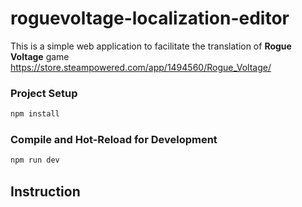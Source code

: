 # roguevoltage-localization-editor

This is a simple web application to facilitate the translation of **Rogue Voltage** game https://store.steampowered.com/app/1494560/Rogue_Voltage/

### Project Setup

```sh
npm install
```

### Compile and Hot-Reload for Development

```sh
npm run dev
```

## Instruction
